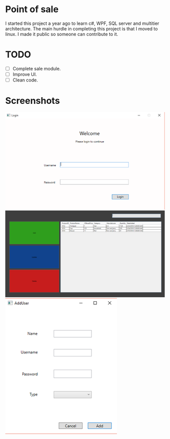 # Point of sale
I started this project a year ago to learn c#, WPF, SQL server and multitier architecture. 
The main hurdle in completing this project is that I moved to linux. I made it public so someone can contribute to it.

# TODO
- [ ] Complete sale module.
- [ ] Improve UI.
- [ ] Clean code.

# Screenshots
![Login](img/login.png)
![Stock](img/stock.png)
![user](img/user.png)
